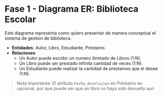 # Fase 1 - Diagrama ER: Biblioteca Escolar  

Este diagrama representa como quiero presentar de manera conceptual el sistema de gestion de biblioteca.  

- **Entidades**: Autor, Libro, Estudiante, Préstamo.  
- **Relaciones**:  
  - Un Autor puede escribir un  numero ilimitado de Libros (1:N).  
  - Un Libro puede ser prestado infinita cantidad de veces (1:N).  
  - Un Estudiante puede realizar la cantidad de prestamos que el desee (1:N).  

> Nota Importante: El atributo `Fecha_devolucion` en Préstamo es opcional, por que puede ser que un libro no haya sido devuelto aun